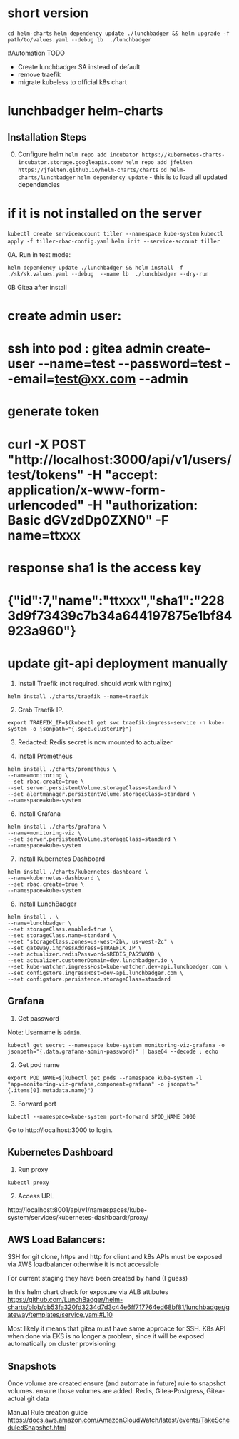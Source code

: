 
# short version
`cd helm-charts`
`helm dependency update ./lunchbadger && helm upgrade -f path/to/values.yaml --debug lb  ./lunchbadger`

#Automation TODO
- Create lunchbadger SA instead of default
- remove traefik
- migrate kubeless to official k8s chart
# lunchbadger helm-charts


## Installation Steps
0. Configure helm
`helm repo add incubator https://kubernetes-charts-incubator.storage.googleapis.com/`
`helm repo add jfelten https://jfelten.github.io/helm-charts/charts`
`cd helm-charts/lunchbadger`
`helm dependency update`  - this is to load all updated dependencies

# if it is not installed on the server 
`kubectl create serviceaccount tiller --namespace kube-system`
`kubectl apply -f tiller-rbac-config.yaml`
`helm init --service-account tiller`

0A. Run in test mode:

`helm dependency update ./lunchbadger && helm install -f ./sk/sk.values.yaml --debug  --name lb  ./lunchbadger --dry-run`

0B Gitea after install 
# create admin user:
# ssh into pod : gitea admin create-user --name=test --password=test --email=test@xx.com --admin

# generate token
# curl -X POST "http://localhost:3000/api/v1/users/test/tokens" -H "accept: application/x-www-form-urlencoded" -H "authorization: Basic dGVzdDp0ZXN0" -F name=ttxxx

# response sha1 is the access key
# {"id":7,"name":"ttxxx","sha1":"2283d9f73439c7b34a644197875e1bf84923a960"}
# update git-api deployment manually

1. Install Traefik (not required. should work with nginx)

```
helm install ./charts/traefik --name=traefik
```


2. Grab Traefik IP.

```
export TRAEFIK_IP=$(kubectl get svc traefik-ingress-service -n kube-system -o jsonpath="{.spec.clusterIP}")
```
3. Redacted: Redis secret is now mounted to actualizer

5. Install Prometheus

```
helm install ./charts/prometheus \
--name=monitoring \
--set rbac.create=true \
--set server.persistentVolume.storageClass=standard \
--set alertmanager.persistentVolume.storageClass=standard \
--namespace=kube-system
```

6. Install Grafana

```
helm install ./charts/grafana \
--name=monitoring-viz \
--set server.persistentVolume.storageClass=standard \
--namespace=kube-system
```

7. Install Kubernetes Dashboard

```
helm install ./charts/kubernetes-dashboard \
--name=kubernetes-dashboard \
--set rbac.create=true \
--namespace=kube-system
```

8. Install LunchBadger

```
helm install . \
--name=lunchbadger \
--set storageClass.enabled=true \
--set storageClass.name=standard \
--set "storageClass.zones=us-west-2b\, us-west-2c" \
--set gateway.ingressAddress=$TRAEFIK_IP \
--set actualizer.redisPassword=$REDIS_PASSWORD \
--set actualizer.customerDomain=dev.lunchbadger.io \
--set kube-watcher.ingressHost=kube-watcher.dev-api.lunchbadger.com \
--set configstore.ingressHost=dev-api.lunchbadger.com \
--set configstore.persistence.storageClass=standard
```


## Grafana

1. Get password

Note: Username is `admin`.

```
kubectl get secret --namespace kube-system monitoring-viz-grafana -o jsonpath="{.data.grafana-admin-password}" | base64 --decode ; echo
```

2. Get pod name

```
export POD_NAME=$(kubectl get pods --namespace kube-system -l "app=monitoring-viz-grafana,component=grafana" -o jsonpath="{.items[0].metadata.name}")
```

3. Forward port

```
kubectl --namespace=kube-system port-forward $POD_NAME 3000 
```

Go to http://localhost:3000 to login.

## Kubernetes Dashboard

1. Run proxy

```
kubectl proxy
```

2. Access URL

http://localhost:8001/api/v1/namespaces/kube-system/services/kubernetes-dashboard:/proxy/

## AWS Load Balancers:
SSH for git clone, https and http for client and k8s APIs must be exposed via AWS loadbalancer otherwise it is not accessible 

For current staging they have been created by hand (I guess)

In this helm chart check for exposure via ALB attibutes
https://github.com/LunchBadger/helm-charts/blob/cb53fa320fd3234d7d3c44e6ff717764ed68bf81/lunchbadger/gateway/templates/service.yaml#L10

Most likely it means that gitea must have same approace for SSH.
K8s API when done via EKS is no longer a problem, since it will be exposed automatically on cluster provisioning

## Snapshots
Once volume are created ensure (and automate in future) rule to snapshot volumes.
ensure those volumes are added: Redis, Gitea-Postgress, Gitea-actual git data 

Manual Rule creation guide
https://docs.aws.amazon.com/AmazonCloudWatch/latest/events/TakeScheduledSnapshot.html

